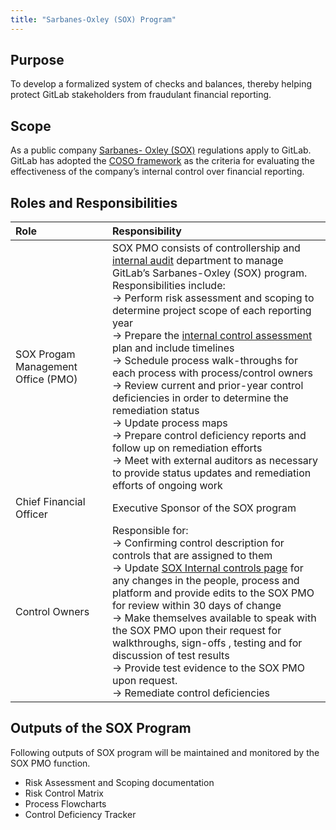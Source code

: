 ```yaml
---
title: "Sarbanes-Oxley (SOX) Program"
---
```


## Purpose

To develop a formalized system of checks and balances, thereby helping protect GitLab stakeholders from fraudulant financial reporting.

## Scope

As a public company [Sarbanes- Oxley (SOX)](https://en.wikipedia.org/wiki/Sarbanes%E2%80%93Oxley_Act) regulations apply to GitLab.
GitLab has adopted the [COSO framework](https://www.coso.org/sitepages/internal-control.aspx) as the criteria for evaluating the effectiveness of the company’s internal control over financial reporting.

## Roles and Responsibilities

|Role | Responsibility|
|:------|:-----------|
|SOX Progam Management Office (PMO)| SOX PMO consists of controllership and [internal audit](https://about.gitlab.com/handbook/internal-audit/) department to manage GitLab’s Sarbanes-Oxley (SOX) program. Responsibilities include: <br> &#8594; Perform risk assessment and scoping to determine project scope of each reporting year  <br> &#8594; Prepare the [internal control assessment](https://internal.gitlab.com/handbook/finance/sox-internal-controls/control-assessment-procedure/) plan and include timelines <br> &#8594; Schedule process walk-throughs for each process with process/control owners <br> &#8594; Review current and prior-year control deficiencies in order to determine the remediation status <br> &#8594; Update process maps<br> &#8594; Prepare control deficiency reports and follow up on remediation efforts <br> &#8594; Meet with external auditors as necessary to provide status updates and remediation efforts of ongoing work <br> |
|Chief Financial Officer|Executive Sponsor of the SOX program|
|Control Owners| Responsible for: <br> &#8594; Confirming control description for controls that are assigned to them <br> &#8594; Update [SOX Internal controls page](https://internal.gitlab.com/handbook/finance/sox-internal-controls/) for any changes in the people, process and platform and provide edits to the SOX PMO for review within 30 days of change<br> &#8594; Make themselves available to speak with the SOX PMO upon their request for walkthroughs, sign-offs , testing and for discussion of test results<br> &#8594; Provide test evidence to the SOX PMO upon request.<br> &#8594; Remediate control deficiencies|

## Outputs of the SOX Program

Following outputs of SOX program will be maintained and monitored by the SOX PMO function.

- Risk Assessment and Scoping documentation
- Risk Control Matrix
- Process Flowcharts
- Control Deficiency Tracker

